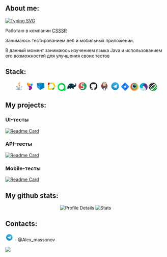 ## About me:


[![Typing SVG](https://readme-typing-svg.herokuapp.com?font=Fira+Code&pause=1000&color=FFC0CB&random=false&width=435&lines=My+name+is+Kostya%2C+I'm+QA+engineer)](https://git.io/typing-svg)

Работаю в компании [CSSSR](https://www.csssr.ru) 

Занимаюсь тестированием веб и мобильных приложений. 

В данный момент занимаюсь изучением языка Java и использованием его возможностей для улучшения своих тестов

## Stack:
<p align="center">
<a href="https://www.java.com/"><img width="6%" title="Java" src="media/logo/Java.svg"></a>
<a href="https://selenide.org/"><img width="6%" title="Selenide" src="media/logo/Selenide.svg"></a>
<a href="https://aerokube.com/selenoid/"><img width="6%" title="Selenoid" src="media/logo/Selenoid.svg"></a>
<a href="https://github.com/allure-framework/allure2"><img width="6%" title="Allure Report" src="media/logo/Allure_Report.svg"></a>
<a href="https://qameta.io/"><img width="5%" title="Allure TestOps" src="media/logo/AllureTestOps.svg"></a>
<a href="https://gradle.org/"><img width="6%" title="Gradle" src="media/logo/Gradle.svg"></a>
<a href="https://junit.org/junit5/"><img width="6%" title="JUnit5" src="media/logo/JUnit5.svg"></a>
<a href="https://github.com/"><img width="6%" title="GitHub" src="media/logo/GitHub.svg"></a>
<a href="https://www.jenkins.io/"><img width="6%" title="Jenkins" src="media/logo/Jenkins.svg"></a>
<a href="https://web.telegram.org/a/"><img width="6%" title="Telegram" src="media/logo/Telegram.svg"></a>
<a href="https://www.atlassian.com/ru/software/jira/"><img width="5%" title="Jira" src="media/logo/Jira.svg"></a>
<a href="https://www.browserstack.com/"><img width="5%" title="Browserstack" src="media/logo/browserstack.png"></a>
<a href="https://appium.io/docs/en/2.3/"><img width="5%" title="Appium" src="media/logo/appium.svg"></a>
<a href="https://rest-assured.io/"><img width="5%" title="Rest Assured" src="media/logo/rest.png"></a>
</p>

## My projects:

###  UI-тесты
[![Readme Card](https://github-readme-stats.vercel.app/api/pin/?username=M0R0K&repo=Ui_Project)](https://github.com/M0R0K/Ui_Project)

### API-тесты
[![Readme Card](https://github-readme-stats.vercel.app/api/pin/?username=M0R0K&repo=Api_Project)](https://github.com/M0R0K/Api_Project)

###  Mobile-тесты
[![Readme Card](https://github-readme-stats.vercel.app/api/pin/?username=M0R0K&repo=Mobile_Project)](https://github.com/M0R0K/Mobile_Project)

## My github stats:
<p align="center">
  <img src="https://github-profile-summary-cards.vercel.app/api/cards/profile-details?username=M0R0K&theme=tokyonight" alt="Profile Details">
  <img src="https://github-profile-summary-cards.vercel.app/api/cards/stats?username=M0R0K&theme=tokyonight" alt="Stats">
</p>

## Contacts:

<img width="5%" title="Telegram" src="media/logo/Telegram.svg"></a> - @Alex_massonov





![](https://komarev.com/ghpvc/?username=M0R0K&color=dc143c)
